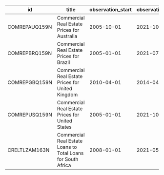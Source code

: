 | id            | title                                                        | observation_start   | observation_end   |
|---------------|--------------------------------------------------------------|---------------------|-------------------|
| COMREPAUQ159N | Commercial Real Estate Prices for Australia                  | 2005-10-01          | 2021-10-01        |
| COMREPBRQ159N | Commercial Real Estate Prices for Brazil                     | 2005-01-01          | 2021-07-01        |
| COMREPGBQ159N | Commercial Real Estate Prices for United Kingdom             | 2010-04-01          | 2014-04-01        |
| COMREPUSQ159N | Commercial Real Estate Prices for United States              | 2005-01-01          | 2021-10-01        |
| CRELTLZAM163N | Commercial Real Estate Loans to Total Loans for South Africa | 2008-01-01          | 2021-05-01        |